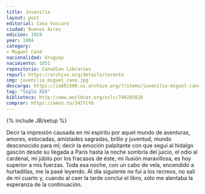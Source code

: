 ```yaml
---
title: Juvenilia
layout: post
editorial: Casa Vaccaro
ciudad: Buenos Aires
edicion: 1919
year: 1884
category:
- Miguel Cané
nacionalidad: Uruguay
nacimiento: 1851
repositorio: Canadian Libraries
repurl: https://archive.org/details/toronto
img: juvenilia_miguel_cane.jpg
descarga: https://ia601500.us.archive.org/7/items/juvenilia-miguel-cane/Juvenilia%20-%20Miguel%20Can%C3%A9.pdf
tag: "Siglo XIX"
biblioteca: http://www.worldcat.org/oclc/749203828
comprar: https://amzn.to/34IYlYb
---
```

{% include JB/setup %}

Decir la impresión causada en mi espíritu por aquel mundo de aventuras, amores, estocadas, amistades sagradas, brillo y juventud, mundo desconocido para mí; decir la emoción palpitante con que seguí al hidalgo gascón desde su llegada a París hasta la noche sombría del juicio, el odio al cardenal, mi júbilo por los fracasos de éste, mi ilusión maravillosa, es hoy superior a mis fuerzas. Toda esa noche, con un cabo de vela, encendido a hurtadillas, me la pasé leyendo. Al día siguiente no fui a los recreos, no salí de mi cuarto y, cuando al caer la tarde concluí el libro, sólo me alentaba la esperanza de la continuación.
